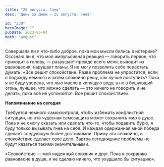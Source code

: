 ```yaml
---
title: "25 августа. Гнев"
desc: "День за Днем - 25 августа. Гнев"

id: "238"
heroImage: ""
pubDate: 2023-05-04
moth: "avgust"
---
```


Совершала ли я что-либо доброе, пока мои мысли бились в истерике? Осознаю ли
я, что моя импульсивная реакция — говорить первое, что приходит в голову, —
разрушает прежде всего меня, выводит из равновесия, нарушает планы. Я не могу
позволить себе перестать думать: «Все решит спокойствие. Разве проблема не
упростится, если я подожду немного и затем спокойно решу, как лучше поступить?
Пока я не буду уверена, что лью масло в кипящую воду, а не в бушующий огонь,
лучшее, что можно сделать — это ничего не говорить и не делать, пока все не
успокоится. Все решит спокойствие».

**Напоминание на сегодня**

Требуется немного самоконтроля, чтобы избежать конфликтной ситуации, но эта
чудесная самозащита может сохранить мир в душе. Пока я не смогу сказать или
сделать что-то, чтобы подавить бурю, я буду только вызывать гнев на себя. И
каждая одержанная мной победа сделает следующую более достижимой. Приму это
спокойно, и спокойствие сделает свое дело. Завтра сегодняшние проблемы не
будут казаться такими значительными.

«Спокойствие — мой надежный союзник и друг. Пока я сохраняю равновесие в душе,
я не сделаю ничего, что ухудшило бы ситуацию».
